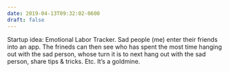 ```yaml
---
date: 2019-04-13T09:32:02-0600
draft: false
---
```




Startup idea: Emotional Labor Tracker. Sad people (me) enter their friends into an app. The frineds can then see who has spent the most time hanging out with the sad person, whose turn it is to next hang out with the sad person, share tips & tricks. Etc. It’s a goldmine.




